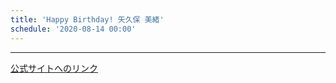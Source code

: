 ```yaml
---
title: 'Happy Birthday! 矢久保 美緒'
schedule: '2020-08-14 00:00'
---
```




---
[公式サイトへのリンク]('https://www.nogizaka46.com/member/detail/yakubomio.php?member=mio-yakubo&category=&monthly=202008')